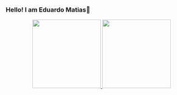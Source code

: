 ### Hello! I am Eduardo Matias👋

<div align="center">
  <a href="https://github.com/Eduardo-Matias">
  <img height="180em" src="https://github-readme-stats.vercel.app/api?username=Eduardo-Matias&show_icons=true&theme=dark&include_all_commits=true&count_private=true"/>
  <img height="180em" src="https://github-readme-stats.vercel.app/api/top-langs/?username=Eduardo-Matias&layout=compact&langs_count=7&theme=dark"/>
</div>
  
  
<!--
**Eduardo-Matias/Eduardo-Matias** is a ✨ _special_ ✨ repository because its `README.md` (this file) appears on your GitHub profile.

Here are some ideas to get you started:

- 🔭 I’m currently working on ...
- 🌱 I’m currently learning ...
- 👯 I’m looking to collaborate on ...
- 🤔 I’m looking for help with ...
- 💬 Ask me about ...
- 📫 How to reach me: ...
- 😄 Pronouns: ...
- ⚡ Fun fact: ...
-->
